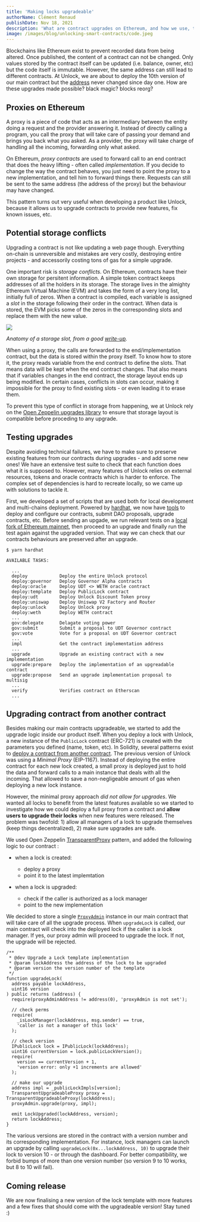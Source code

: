 ```yaml
---
title: 'Making locks upgradeable'
authorName: Clément Renaud
publishDate: Nov 18, 2021
description: 'What are contract upgrades on Ethereum, and how we use, test and deploy them at Unlock'
image: /images/blog/unlocking-smart-contracts/code.jpeg
---
```


Blockchains like Ethereum exist to prevent recorded data from being altered. Once published, the content of a contract can not be changed. Only values stored by the contract itself can be updated (i.e. balance, owner, etc) but the code itself is immutable. However, the same address can still lead to different contracts. At Unlock, we are about to deploy the 10th version of our main contract but the [address](https://etherscan.io/address/0x3d5409cce1d45233de1d4ebdee74b8e004abdd13) never changed since day one. How are these upgrades made possible? black magic? blocks reorg?

## Proxies on Ethereum

A proxy is a piece of code that acts as an intermediary between the entity doing a request and the provider answering it. Instead of directly calling a program, you call the proxy that will take care of passing your demand and brings you back what you asked. As a provider, the proxy will take charge of handling all the incoming, forwarding only what asked.

On Ethereum, _proxy contracts_ are used to forward call to an end contract that does the heavy lifting - often called _implementation_. If you decide to change the way the contract behaves, you just need to point the proxy to a new implementation, and tell him to forward things there. Requests can still be sent to the same address (the address of the proxy) but the behaviour may have changed.

This pattern turns out very useful when developing a product like Unlock, because it allows us to upgrade contracts to provide new features, fix known issues, etc.

## Potential storage conflicts

Upgrading a contract is not like updating a web page though. Everything on-chain is unreversible and mistakes are very costly, destroying entire projects - and accessorily costing tons of gas for a simple upgrade.

One important risk is _storage conflicts_. On Ethereum, contracts have their own storage for persitent information. A simple token contract keeps addresses of all the holders in its storage. The storage lives in the almighty Ethereum Virtual Machine (EVM) and takes the form of a very long list, initially full of zeros. When a contract is compiled, each variable is assigned a _slot_ in the storage following their order in the contract. When data is stored, the EVM picks some of the zeros in the corresponding slots and replace them with the new value.

![](https://programtheblockchain.com/storage/fixed.png)

_Anatomy of a storage slot, from a good [write-up](https://programtheblockchain.com/posts/2018/03/09/understanding-ethereum-smart-contract-storage/)._

When using a proxy, the calls are forwarded to the end/implementation contract, but the data is stored within the proxy itself. To know how to store it, the proxy reads variable from the end contract to define the slots. That means data will be kept when the end contract changes. That also means that if variables changes in the end contract, the storage layout ends up being modified. In certain cases, conflicts in slots can occur, making it impossible for the proxy to find existing slots - or even leading it to erase them.

To prevent this type of conflict in storage from happening, we at Unlock rely on the [Open Zeppelin upgrades library](https://docs.openzeppelin.com/upgrades/2.8/) to ensure that storage layout is compatible before proceding to any upgrade.

## Testing upgrades

Despite avoiding technical failures, we have to make sure to preserve existing features from our contracts during upgrades - and add some new ones! We have an extensive test suite to check that each function does what it is supposed to. However, many features of Unlock relies on external resources, tokens and oracle contracts which is harder to enforce. The complex set of dependencies is hard to recreate locally, so we came up with solutions to tackle it.

First, we developed a set of scripts that are used both for local development and multi-chains deployment. Powered by [hardhat](https://hardhat.org), we now have [tools](https://github.com/unlock-protocol/unlock/tree/master/smart-contracts/scripts) to deploy and configure our contracts, submit DAO proposals, upgrade contracts, etc. Before sending an upgade, we run relevant tests on a [local fork of Ethereum mainnet](https://hardhat.org/hardhat-network/guides/mainnet-forking.html), then proceed to an upgrade and finally run the test again against the upgraded version. That way we can check that our contracts behaviours are preserved after an upgrade.

```shell
$ yarn hardhat

AVAILABLE TASKS:

  ...
  deploy           	Deploy the entire Unlock protocol
  deploy:governor  	Deploy Governor Alpha contracts
  deploy:oracle    	Deploy UDT <> WETH oracle contract
  deploy:template  	Deploy PublicLock contract
  deploy:udt       	Deploy Unlock Discount Token proxy
  deploy:uniswap   	Deploy Uniswap V2 Factory and Router
  deploy:unlock    	Deploy Unlock proxy
  deploy:weth      	Deploy WETH contract
  ...
  gov:delegate     	Delagate voting power
  gov:submit       	Submit a proposal to UDT Governor contract
  gov:vote         	Vote for a proposal on UDT Governor contract
  ...
  impl             	Get the contract implementation address
  ...
  upgrade          	Upgrade an existing contract with a new implementation
  upgrade:prepare  	Deploy the implementation of an upgreadable contract
  upgrade:propose  	Send an upgrade implementation proposal to multisig
  ...
  verify           	Verifies contract on Etherscan
  ...
```

## Upgrading contract from another contract

Besides making our main contracts upgradeable, we started to add the upgrade logic inside our product itself. When you deploy a lock with Unlock, a new instance of the `PublicLock` contract (ERC-721) is created with the parameters you defined (name, token, etc). In Solidity, several patterns exist to [deploy a contract from another contract](https://github.com/clemsos/sol-upgrade-pattern/). The previous version of Unlock was using a _Minimal Proxy_ (EIP-1167). Instead of deploying the entire contract for each new lock created, a small proxy is deployed just to hold the data and forward calls to a main instance that deals with all the incoming. That allowed to save a non-negligeable amount of gas when deploying a new lock instance.

However, the minimal proxy approach _did not allow for upgrades_. We wanted all locks to benefit from the latest features available so we started to investigate how we could deploy a full proxy from a contract and **allow users to upgrade their locks** when new features were released. The problem was twofold: 1) allow all managers of a lock to upgrade themselves (keep things decentralized), 2) make sure upgrades are safe.

We used Open Zeppelin [TransparentProxy](https://github.com/OpenZeppelin/openzeppelin-contracts/blob/v4.3.0/contracts/proxy/transparent/TransparentUpgradeableProxy.sol) pattern, and added the following logic to our contract :

- when a lock is created:

  - deploy a proxy
  - point it to the latest implemtation

- when a lock is upgraded:
  - check if the caller is authorized as a lock manager
  - point to the new implementation

We decided to store a single [`ProxyAdmin`](https://docs.openzeppelin.com/contracts/4.x/api/proxy#ProxyAdmin) instance in our main contract that will take care of all the upgrade process. When `upgradeLock` is called, our main contract will check into the deployed lock if the caller is a lock manager. If yes, our proxy admin will proceed to upgrade the lock. If not, the upgrade will be rejected.

```solidity
/**
 * @dev Upgrade a Lock template implementation
 * @param lockAddress the address of the lock to be upgraded
 * @param version the version number of the template
 */
function upgradeLock(
  address payable lockAddress,
  uint16 version
) public returns (address) {
  require(proxyAdminAddress != address(0), 'proxyAdmin is not set');

  // check perms
  require(
    _isLockManager(lockAddress, msg.sender) == true,
    'caller is not a manager of this lock'
  );

  // check version
  IPublicLock lock = IPublicLock(lockAddress);
  uint16 currentVersion = lock.publicLockVersion();
  require(
    version == currentVersion + 1,
    'version error: only +1 increments are allowed'
  );

  // make our upgrade
  address impl = _publicLockImpls[version];
  TransparentUpgradeableProxy proxy = TransparentUpgradeableProxy(lockAddress);
  proxyAdmin.upgrade(proxy, impl);

  emit LockUpgraded(lockAddress, version);
  return lockAddress;
}
```

The various versions are stored in the contract with a version number and its corresponding implementation. For instance, lock managers can launch an upgrade by calling `upgradeLock(0x...lockAddress, 10)` to upgrade their lock to version 10 - or through the dashboard. For better compatibility, we forbid bumps of more than one version number (so version 9 to 10 works, but 8 to 10 will fail).

## Coming release

We are now finalising a new version of the lock template with more features and a few fixes that should come with the upgradeable version! Stay tuned :)
